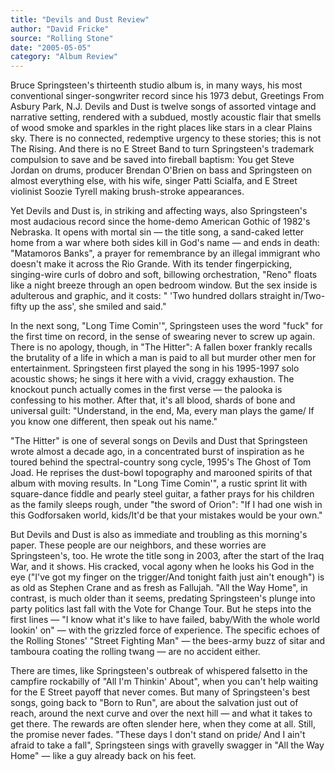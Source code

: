 ```yaml
---
title: "Devils and Dust Review"
author: "David Fricke"
source: "Rolling Stone"
date: "2005-05-05"
category: "Album Review"
---
```


Bruce Springsteen's thirteenth studio album is, in many ways, his most conventional singer-songwriter record since his 1973 debut, Greetings From Asbury Park, N.J. Devils and Dust is twelve songs of assorted vintage and narrative setting, rendered with a subdued, mostly acoustic flair that smells of wood smoke and sparkles in the right places like stars in a clear Plains sky. There is no connected, redemptive urgency to these stories; this is not The Rising. And there is no E Street Band to turn Springsteen's trademark compulsion to save and be saved into fireball baptism: You get Steve Jordan on drums, producer Brendan O'Brien on bass and Springsteen on almost everything else, with his wife, singer Patti Scialfa, and E Street violinist Soozie Tyrell making brush-stroke appearances.

Yet Devils and Dust is, in striking and affecting ways, also Springsteen's most audacious record since the home-demo American Gothic of 1982's Nebraska. It opens with mortal sin — the title song, a sand-caked letter home from a war where both sides kill in God's name — and ends in death: "Matamoros Banks", a prayer for remembrance by an illegal immigrant who doesn't make it across the Rio Grande. With its tender fingerpicking, singing-wire curls of dobro and soft, billowing orchestration, "Reno" floats like a night breeze through an open bedroom window. But the sex inside is adulterous and graphic, and it costs: " 'Two hundred dollars straight in/Two-fifty up the ass', she smiled and said."

In the next song, "Long Time Comin'", Springsteen uses the word "fuck" for the first time on record, in the sense of swearing never to screw up again. There is no apology, though, in "The Hitter": A fallen boxer frankly recalls the brutality of a life in which a man is paid to all but murder other men for entertainment. Springsteen first played the song in his 1995-1997 solo acoustic shows; he sings it here with a vivid, craggy exhaustion. The knockout punch actually comes in the first verse — the palooka is confessing to his mother. After that, it's all blood, shards of bone and universal guilt: "Understand, in the end, Ma, every man plays the game/ If you know one different, then speak out his name."

"The Hitter" is one of several songs on Devils and Dust that Springsteen wrote almost a decade ago, in a concentrated burst of inspiration as he toured behind the spectral-country song cycle, 1995's The Ghost of Tom Joad. He reprises the dust-bowl topography and marooned spirits of that album with moving results. In "Long Time Comin'", a rustic sprint lit with square-dance fiddle and pearly steel guitar, a father prays for his children as the family sleeps rough, under "the sword of Orion": "If I had one wish in this Godforsaken world, kids/It'd be that your mistakes would be your own."

But Devils and Dust is also as immediate and troubling as this morning's paper. These people are our neighbors, and these worries are Springsteen's, too. He wrote the title song in 2003, after the start of the Iraq War, and it shows. His cracked, vocal agony when he looks his God in the eye ("I've got my finger on the trigger/And tonight faith just ain't enough") is as old as Stephen Crane and as fresh as Fallujah. "All the Way Home", in contrast, is much older than it seems, predating Springsteen's plunge into party politics last fall with the Vote for Change Tour. But he steps into the first lines — "I know what it's like to have failed, baby/With the whole world lookin' on" — with the grizzled force of experience. The specific echoes of the Rolling Stones' "Street Fighting Man" — the bees-army buzz of sitar and tamboura coating the rolling twang — are no accident either.

There are times, like Springsteen's outbreak of whispered falsetto in the campfire rockabilly of "All I'm Thinkin' About", when you can't help waiting for the E Street payoff that never comes. But many of Springsteen's best songs, going back to "Born to Run", are about the salvation just out of reach, around the next curve and over the next hill — and what it takes to get there. The rewards are often slender here, when they come at all. Still, the promise never fades. "These days I don't stand on pride/ And I ain't afraid to take a fall", Springsteen sings with gravelly swagger in "All the Way Home" — like a guy already back on his feet.
